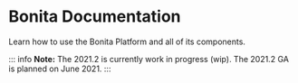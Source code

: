 #  Bonita Documentation

Learn how to use the Bonita Platform and all of its components.

::: info
**Note:** The 2021.2 is currently work in progress (wip). The 2021.2 GA is planned on June 2021.
:::
